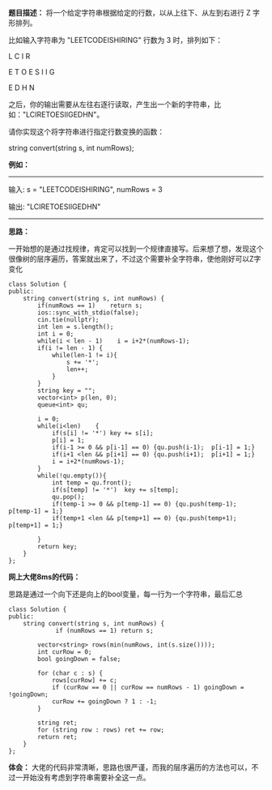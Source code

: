 **题目描述：**
将一个给定字符串根据给定的行数，以从上往下、从左到右进行 Z 字形排列。

比如输入字符串为 "LEETCODEISHIRING" 行数为 3 时，排列如下：

L   C   I   R

E T O E S I I G

E   D   H   N

之后，你的输出需要从左往右逐行读取，产生出一个新的字符串，比如："LCIRETOESIIGEDHN"。

请你实现这个将字符串进行指定行数变换的函数：

string convert(string s, int numRows);

**例如：**
- - -
输入: s = "LEETCODEISHIRING", numRows = 3

输出: "LCIRETOESIIGEDHN"
- - -
**思路：**

一开始想的是通过找规律，肯定可以找到一个规律直接写。后来想了想，发现这个很像树的层序遍历，答案就出来了，不过这个需要补全字符串，使他刚好可以Z字变化
```
class Solution {
public:
    string convert(string s, int numRows) {
        if(numRows == 1)    return s;
        ios::sync_with_stdio(false);
        cin.tie(nullptr);
        int len = s.length();
        int i = 0;
        while(i < len - 1)    i = i+2*(numRows-1);
        if(i != len - 1) {
            while(len-1 != i){
                s += '*';
                len++;
            }
        }  
        string key = "";
        vector<int> p(len, 0);
        queue<int> qu;
        
        i = 0;
        while(i<len)    {
            if(s[i] != '*') key += s[i];
            p[i] = 1;
            if(i-1 >= 0 && p[i-1] == 0) {qu.push(i-1);  p[i-1] = 1;}
            if(i+1 <len && p[i+1] == 0) {qu.push(i+1);  p[i+1] = 1;}
            i = i+2*(numRows-1);
        }
        while(!qu.empty()){
            int temp = qu.front();
            if(s[temp] != '*')  key += s[temp];
            qu.pop();
            if(temp-1 >= 0 && p[temp-1] == 0) {qu.push(temp-1); p[temp-1] = 1;}
            if(temp+1 <len && p[temp+1] == 0) {qu.push(temp+1); p[temp+1] = 1;}
            
        }
        return key;
    }
};
```
**网上大佬8ms的代码：**

思路是通过一个向下还是向上的bool变量，每一行为一个字符串，最后汇总
```
class Solution {
public:
    string convert(string s, int numRows) {
             if (numRows == 1) return s;

        vector<string> rows(min(numRows, int(s.size())));
        int curRow = 0;
        bool goingDown = false;

        for (char c : s) {
            rows[curRow] += c;
            if (curRow == 0 || curRow == numRows - 1) goingDown = !goingDown;
            curRow += goingDown ? 1 : -1;
        }

        string ret;
        for (string row : rows) ret += row;
        return ret;
    }
};
```
**体会：**
大佬的代码非常清晰，思路也很严谨，而我的层序遍历的方法也可以，不过一开始没有考虑到字符串需要补全这一点。